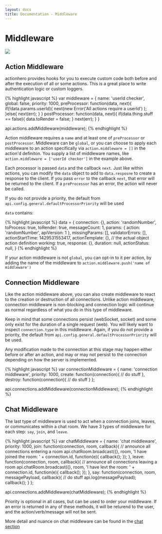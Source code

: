 ```yaml
---
layout: docs
title: Documentation - Middleware
---
```


# Middleware

<img src="/img/connection_flow.png" />

## Action Middleware

actionhero provides hooks for you to execute custom code both before and after the execution of all or some actions.  This is a great place to write authentication logic or custom loggers.  

{% highlight javascript %}
var middleware = {
  name: 'userId checker',
  global: false,
  priority: 1000,
  preProcessor: function(data, next){
    if(!data.params.userId){
      next(new Error('All actions require a userId') );
    }else{
      next(err);
    }
  }
  postProcessor: function(data, next){
    if(data.thing.stuff == false){
      data.toRender = false;
    }
    next(err);
  }
}

api.actions.addMiddleware(middleware);
{% endhighlight %}

Action middleware requires a `name` and at least one of `preProcessor` or `postProcessor`.  Middleware can be `global`, or you can choose to apply each middleware to an action specifically via `action.middleware = []` in the action'd definiton.  You supply a list of middleware names, like `action.middleware = ['userId checker']` in the example above.

Each processor is passed `data` and the callback `next`.  Just like within actions, you can modify the `data` object to add to `data.resposne` to create a response to the client.  If you pass `error` to the callback `next`, that error will be returned to the client.  If a `preProcessor` has an error, the action will never be called.

If you do not provide a priority, the default from `api.config.general.defaultProcessorPriority` will be used

`data` contains:

{% highlight javascript %}
data = { 
  connection: {},
  action: 'randomNumber',
  toProcess: true,
  toRender: true,
  messageCount: 1,
  params: { action: 'randomNumber', apiVersion: 1 },
  missingParams: [],
  validatorErrors: [],
  actionStartTime: 1429531553417,
  actionTemplate: {}, // the actual object action definition
  working: true,
  response: {},
  duration: null,
  actionStatus: null,
}
{% endhighlight %}

If your action middleware is not `global`, you can opt-in to it per action, by adding the name of the middleware to `action.middleware.push('name of middleware')`


## Connection Middleware

Like the action middleware above, you can also create middleware to react to the creation or destruction of all connections.  Unlike action middleware, connection middleware is non-blocking and connection logic will continue as normal regardless of what you do in this type of middleware. 

Keep in mind that some connections persist (webSocket, socket) and some only exist for the duration of a single request (web).  You will likely want to inspect `connection.type` in this middleware.  Again, if you do not provide a priority, the default from `api.config.general.defaultProcessorPriority` will be used.

Any modification made to the connection at this stage may happen either before or after an action, and may or may not persist to the connection depending on how the server is implemented.

{% highlight javascript %}
var connectionMiddleware = {
  name: 'connection middleware',
  priority: 1000,
  create: function(connection){
    // do stuff
  },
  destroy: function(connection){
    // do stuff
  }
};

api.connections.addMiddleware(connectionMiddleware);
{% endhighlight %}

## Chat Middleware

The last type of middleware is used to act when a connection joins, leaves, or communicates within a chat room. We have 3 types of middleware for each step: `say`, `join`, and `leave`.

{% highlight javascript %}
var chatMiddleware = {
  name: 'chat middleware',
  priority: 1000,
  join: function(connection, room, callback){
    // announce all connections entering a room
    api.chatRoom.broadcast({}, room, 'I have joined the room: ' + connection.id, function(e){
      callback();
    });
  },
  leave: function(connection, room, callback){
    // announce all connections leaving a room
    api.chatRoom.broadcast({}, room, 'I have levt the room: ' + connection.id, function(e){
      callback();
    });
  },
  say: function(connection, room, messagePayload, callback){
    // do stuff
    api.log(messagePayload);
    callback();
  }
};

api.connections.addMiddleware(chatMiddleware);
{% endhighlight %}

Priority is optional in all cases, but can be used to order your middleware.  If an error is returned in any of these methods, it will be returend to the user, and the action/verb/message will not be sent.

More detail and nuance on chat middleware can be found in the [chat section](/docs/core/chat.html)